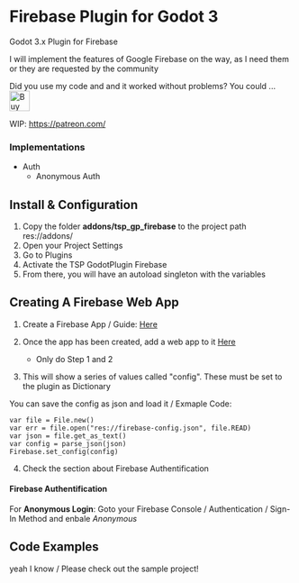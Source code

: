 # Firebase Plugin for Godot 3
Godot 3.x Plugin for Firebase

I will implement the features of Google Firebase on the way, as I need them or they are requested by the community

Did you use my code and and it worked without problems? You could ...<br>
<a href='https://ko-fi.com/T6T31O7TS' target='_blank'><img height='36' style='border:0px;height:36px;' src='https://cdn.ko-fi.com/cdn/kofi2.png?v=2' border='0' alt='Buy Me a Coffee at ko-fi.com' /></a>


WIP: https://patreon.com/

### Implementations
- Auth
	- Anonymous Auth

## Install & Configuration

1. Copy the folder **addons/tsp_gp_firebase** to the project path res://addons/
2. Open your Project Settings
3. Go to Plugins
4. Activate the TSP GodotPlugin Firebase
5. From there, you will have an autoload singleton with the variables 

## Creating A Firebase Web App 
1. Create a Firebase App / Guide: [Here](https://firebase.google.com/docs/projects/learn-more#setting_up_a_firebase_project_and_connecting_apps)

2. Once the app has been created, add a web app to it [Here](https://firebase.google.com/docs/web/setup)
	- Only do Step 1 and 2

3. This will show a series of values called "config". These must be set to the plugin as Dictionary

You can save the config as json and load it / Exmaple Code:
```
var file = File.new()
var err = file.open("res://firebase-config.json", file.READ)
var json = file.get_as_text()
var config = parse_json(json)
Firebase.set_config(config)
```
4. Check the section about Firebase Authentification

#### Firebase Authentification 

For **Anonymous Login**: Goto your Firebase Console / Authentication / Sign-In Method and enbale *Anonymous*


## Code Examples

yeah I know / Please check out the sample project!
